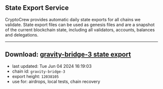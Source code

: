 ## State Export Service
CryptoCrew provides automatic daily state exports for all chains we validate. State export files can be used as genesis files and are a snapshot of the current blockchain state, including all validators, accounts, balances and delegations.

---
**Download: [gravity-bridge-3 state export](https://dl-eu2.ccvalidators.com/SERVICE/gravitybridge/gravity-bridge-3_export_12038105.json)**
---

- last updated: Tue Jun 04 2024 16:19:03
- chain id: `gravity-bridge-3`
- export height: `12038105`
- use for: airdrops, local tests, chain recovery
